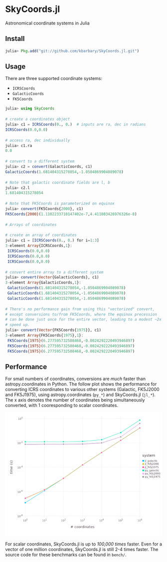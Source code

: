 SkyCoords.jl
============

Astronomical coordinate systems in Julia

## Install

```julia
julia> Pkg.add("git://github.com/kbarbary/SkyCoords.jl.git")
```

## Usage

There are three supported coordinate systems:

- `ICRSCoords`
- `GalacticCoords`
- `FK5Coords`

```julia
julia> using SkyCoords

# create a coordinates object
julia> c1 = ICRSCoords(0., 0.)  # inputs are ra, dec in radians
ICRSCoords(0.0,0.0)

# access ra, dec individually
julia> c1.ra
0.0

# convert to a different system
julia> c2 = convert(GalacticCoords, c1)
GalacticCoords(1.681404315278054,-1.0504869904089078)

# Note that galactic coordinate fields are l, b
julia> c2.l
1.681404315278054

# Note that FK5Coords is parameterized on equinox
julia> convert(FK5Coords{2000}, c1)
FK5Coords{2000}(1.1102233710147402e-7,4.411803426976326e-8)

# Arrays of coordinates

# create an array of coordinates 
julia> c1 = [ICRSCoords(0., 0.) for i=1:3]
3-element Array{ICRSCoords,1}:
 ICRSCoords(0.0,0.0)
 ICRSCoords(0.0,0.0)
 ICRSCoords(0.0,0.0)

# convert entire array to a different system
julia> convert(Vector{GalacticCoords}, c1)
3-element Array{GalacticCoords,1}:
 GalacticCoords(1.681404315278054,-1.0504869904089078)
 GalacticCoords(1.681404315278054,-1.0504869904089078)
 GalacticCoords(1.681404315278054,-1.0504869904089078)

# There's no performance gain from using this "vectorized" convert,
# except conversions to/from FK5Coords, where the equinox precession
# can be done just once for the entire vector, leading to a modest ~2x
# speed up.
julia> convert(Vector{FK5Coords{1975}}, c1)
3-element Array{FK5Coords{1975},1}:
 FK5Coords{1975}(6.277595732508468,-0.0024292220493946897)
 FK5Coords{1975}(6.277595732508468,-0.0024292220493946897)
 FK5Coords{1975}(6.277595732508468,-0.0024292220493946897)
```


## Performance

For small numbers of coordinates, conversions are *much* faster than
astropy.coordinates in Python. The follow plot shows the performance
for converting ICRS coordinates to various other systems (Galactic,
FK5J2000 and FK5J1975), using astropy.coordinates (`py_*`) and
SkyCoords.jl (`jl_*`). The x axis denotes the number of coordinates
being simultaneously converted, with 1 cooresponding to scalar
coordinates.

![times](bench/bench.png)

For scalar coordinates, SkyCoords.jl is up to *100,000 times*
faster. Even for a vector of one million coordinates, SkyCoords.jl is
still 2-4 times faster.  The source code for these benchmarks can be
found in `bench/`.
